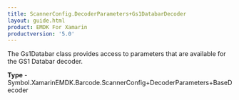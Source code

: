 ```yaml
---
title: ScannerConfig.DecoderParameters+Gs1DatabarDecoder
layout: guide.html
product: EMDK For Xamarin 
productversion: '5.0' 
---
```

The Gs1Databar class provides access to parameters that are available for the GS1 Databar decoder.

**Type** - Symbol.XamarinEMDK.Barcode.ScannerConfig+DecoderParameters+BaseDecoder

